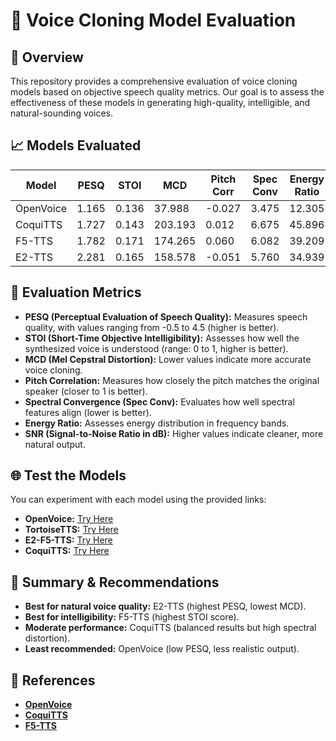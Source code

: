 # 🎤 Voice Cloning Model Evaluation

## 🚀 Overview
This repository provides a comprehensive evaluation of voice cloning models based on objective speech quality metrics. Our goal is to assess the effectiveness of these models in generating high-quality, intelligible, and natural-sounding voices.

## 📈 Models Evaluated

| **Model**  | **PESQ** | **STOI** | **MCD**  | **Pitch Corr** | **Spec Conv** | **Energy Ratio** | **SNR (dB)**  |
|------------|---------|---------|---------|-------------|------------|--------------|------------|
| OpenVoice  | 1.165   | 0.136   | 37.988  | -0.027      | 3.475      | 12.305       | -11.193    |
| CoquiTTS   | 1.727   | 0.143   | 203.193 | 0.012       | 6.675      | 45.896       | -16.717    |
| F5-TTS     | 1.782   | 0.171   | 174.265 | 0.060       | 6.082      | 39.209       | -16.065    |
| E2-TTS     | 2.281   | 0.165   | 158.578 | -0.051      | 5.760      | 34.939       | -15.551    |

## 🔬 Evaluation Metrics

- **PESQ (Perceptual Evaluation of Speech Quality):** Measures speech quality, with values ranging from -0.5 to 4.5 (higher is better).
- **STOI (Short-Time Objective Intelligibility):** Assesses how well the synthesized voice is understood (range: 0 to 1, higher is better).
- **MCD (Mel Cepstral Distortion):** Lower values indicate more accurate voice cloning.
- **Pitch Correlation:** Measures how closely the pitch matches the original speaker (closer to 1 is better).
- **Spectral Convergence (Spec Conv):** Evaluates how well spectral features align (lower is better).
- **Energy Ratio:** Assesses energy distribution in frequency bands.
- **SNR (Signal-to-Noise Ratio in dB):** Higher values indicate cleaner, more natural output.

## 🌐 Test the Models
You can experiment with each model using the provided links:

- **OpenVoice:** [Try Here](https://colab.research.google.com/github/camenduru/OpenVoice-colab/blob/main/OpenVoice_colab.ipynb)
- **TortoiseTTS:** [Try Here](https://colab.research.google.com/drive/1ipQ3UyGsWl8h2CEgzpkmpofjmCstKm4P#scrollTo=u30gPA_G4fhW)
- **E2-F5-TTS:** [Try Here](https://huggingface.co/spaces/mrfakename/E2-F5-TTS)
- **CoquiTTS:** [Try Here](https://colab.research.google.com)

## 🎡 Summary & Recommendations
- **Best for natural voice quality:** E2-TTS (highest PESQ, lowest MCD).
- **Best for intelligibility:** F5-TTS (highest STOI score).
- **Moderate performance:** CoquiTTS (balanced results but high spectral distortion).
- **Least recommended:** OpenVoice (low PESQ, less realistic output).

## 🔗 References
- [**OpenVoice**](https://github.com/myshell-ai/OpenVoice)
- [**CoquiTTS**](https://github.com/coqui-ai/TTS)
- [**F5-TTS**](https://github.com/SWivid/F5-TTS)


